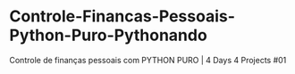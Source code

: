 # Controle-Financas-Pessoais-Python-Puro-Pythonando
Controle de finanças pessoais com PYTHON PURO | 4 Days 4 Projects #01
